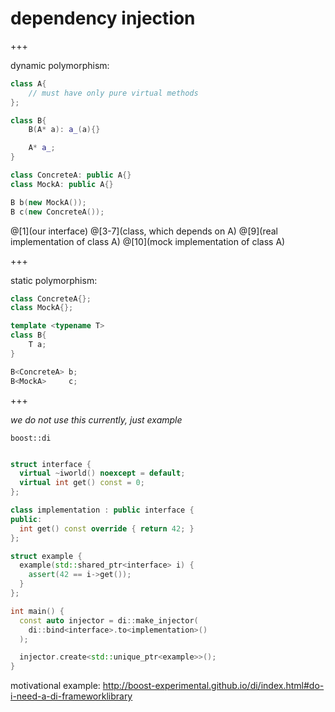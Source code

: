 # dependency injection

+++

dynamic polymorphism:

```C++
class A{
    // must have only pure virtual methods
};

class B{
    B(A* a): a_(a){}

    A* a_;
}

class ConcreteA: public A{}
class MockA: public A{}

B b(new MockA());
B c(new ConcreteA());
```

@[1](our interface)
@[3-7](class, which depends on A)
@[9](real implementation of class A)
@[10](mock implementation of class A)

+++

static polymorphism:

```C++
class ConcreteA{};
class MockA{};

template <typename T>
class B{
    T a;
}

B<ConcreteA> b;
B<MockA>     c;
```


+++

*we do not use this currently, just example*

`boost::di`

```C++

struct interface {
  virtual ~iworld() noexcept = default;
  virtual int get() const = 0;
};

class implementation : public interface {
public:
  int get() const override { return 42; }
};

struct example {
  example(std::shared_ptr<interface> i) {
    assert(42 == i->get());
  }
};

int main() {
  const auto injector = di::make_injector(
    di::bind<interface>.to<implementation>()
  );

  injector.create<std::unique_ptr<example>>();
}
```

motivational example:
http://boost-experimental.github.io/di/index.html#do-i-need-a-di-frameworklibrary
